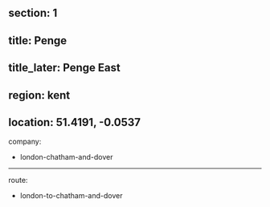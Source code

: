 section: 1
----
title: Penge
----
title_later: Penge East
----
region: kent
----
location: 51.4191, -0.0537
----
company:
- london-chatham-and-dover
----
route:
- london-to-chatham-and-dover
